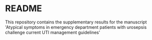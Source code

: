 # README
This repository contains the supplementary results for the manuscript 'Atypical symptoms in emergency department patients with urosepsis challenge current UTI management guidelines'
